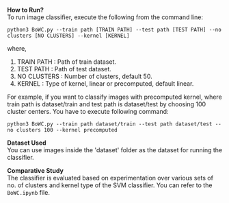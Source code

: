 <b> How to Run? </b> <br>
To run image classifier, execute the following from the command line: 
```
python3 BoWC.py --train path [TRAIN PATH] --test path [TEST PATH] --no clusters [NO CLUSTERS] --kernel [KERNEL] 
```
where,
1. TRAIN PATH : Path of train dataset.
2. TEST PATH : Path of test dataset.
3. NO CLUSTERS : Number of clusters, default 50.
4. KERNEL : Type of kernel, linear or precomputed, default linear.

For example, if you want to classify images with precomputed kernel, where train path is dataset/train and test path is dataset/test by choosing 100 cluster centers. You have to execute following command:
```
python3 BoWC.py --train path dataset/train --test path dataset/test --no clusters 100 --kernel precomputed
```

<b> Dataset Used </b> <br>
You can use images inside the 'dataset' folder as the dataset for running the classifier.

<b> Comparative Study </b> <br>
The classifier is evaluated based on experimentation over various sets of no. of clusters and kernel type of the SVM classifier. You can refer to the `BoWC.ipynb` file.
